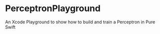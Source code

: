 # PerceptronPlayground
An Xcode Playground to show how to build and train a Perceptron in Pure Swift
